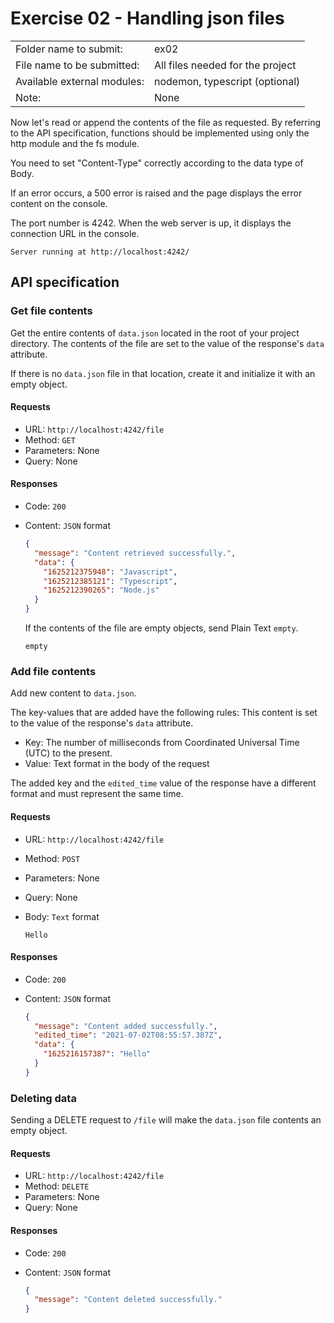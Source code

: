# Exercise 02 - Handling json files

|                         |                                |
| :---------------------- | ------------------------------ |
| Folder name to submit: | ex02 |
| File name to be submitted: | All files needed for the project |
| Available external modules: | nodemon, typescript (optional) |
| Note: | None |

Now let's read or append the contents of the file as requested. By referring to the API specification, functions should be implemented using only the http module and the fs module.

You need to set "Content-Type" correctly according to the data type of Body.

If an error occurs, a 500 error is raised and the page displays the error content on the console.

The port number is 4242. When the web server is up, it displays the connection URL in the console.

```
Server running at http://localhost:4242/
```

## API specification

### Get file contents

Get the entire contents of `data.json` located in the root of your project directory. The contents of the file are set to the value of the response's `data` attribute.

If there is no `data.json` file in that location, create it and initialize it with an empty object.

#### Requests

- URL: `http://localhost:4242/file`
- Method: `GET`
- Parameters: None
- Query: None

#### Responses

- Code: `200`
- Content: `JSON` format

  ```json
  {
    "message": "Content retrieved successfully.",
    "data": {
      "1625212375948": "Javascript",
      "1625212385121": "Typescript",
      "1625212390265": "Node.js"
    }
  }
  ```

  If the contents of the file are empty objects, send Plain Text `empty`.

  ```
  empty
  ```

### Add file contents

Add new content to `data.json`.

The key-values ​​that are added have the following rules: This content is set to the value of the response's `data` attribute.

- Key: The number of milliseconds from Coordinated Universal Time (UTC) to the present.
- Value: Text format in the body of the request

The added key and the `edited_time` value of the response have a different format and must represent the same time.

#### Requests

- URL: `http://localhost:4242/file`
- Method: `POST`
- Parameters: None
- Query: None
- Body: `Text` format

  ```
  Hello
  ```

#### Responses

- Code: `200`
- Content: `JSON` format

  ```json
  {
    "message": "Content added successfully.",
    "edited_time": "2021-07-02T08:55:57.387Z",
    "data": {
      "1625216157387": "Hello"
    }
  }
  ```

### Deleting data

Sending a DELETE request to `/file` will make the `data.json` file contents an empty object.

#### Requests

- URL: `http://localhost:4242/file`
- Method: `DELETE`
- Parameters: None
- Query: None

#### Responses

- Code: `200`
- Content: `JSON` format

  ```json
  {
    "message": "Content deleted successfully."
  }
  ```